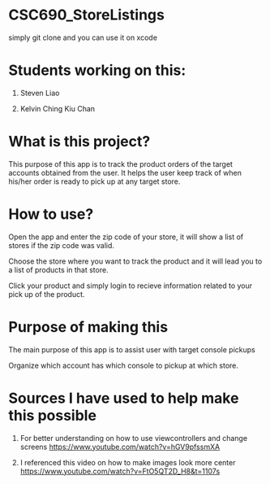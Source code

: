 # CSC690_StoreListings

simply git clone and you can use it on xcode

# Students working on this:

1. Steven Liao

2. Kelvin Ching Kiu Chan

# What is this project?

This purpose of this app is to track the product orders of the target accounts obtained from the user. It helps the user keep track of when his/her order is ready to pick up at any target store.

# How to use?

Open the app and enter the zip code of your store, it will show a list of stores if the zip code was valid.

Choose the store where you want to track the product and it will lead you to a list of products in that store.

Click your product and simply login to recieve information related to your pick up of the product. 

# Purpose of making this

The main purpose of this app is to assist user with target console pickups

Organize which account has which console to pickup at which store.

# Sources I have used to help make this possible

1. For better understanding on how to use viewcontrollers and change screens
https://www.youtube.com/watch?v=hGV9pfssmXA

2. I referenced this video on how to make images look more center
https://www.youtube.com/watch?v=FtO5QT2D_H8&t=1107s




